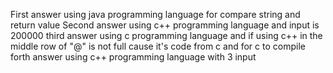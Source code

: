 First answer using java programming language for compare string and return value
Second answer using c++ programming language and input is 200000
third answer using c programming language and if using c++ in the middle row of "@" is not full cause it's code from c and for c to compile
forth answer using c++ programming language with 3 input
